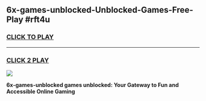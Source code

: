 
## 6x-games-unblocked-Unblocked-Games-Free-Play #rft4u
<h3>
<a href="https://us.freeplayer.one?title=6x-games-unblocked&ref=9M">CLICK TO PLAY</a></h3>
<hr>

<h3>
<a href="https://us.freeplayer.one?title=6x-games-unblocked&ref=9M">CLICK 2 PLAY</a>
  
</h3>

<a href="https://us.freeplayer.one?title=6x-games-unblocked&ref=9M"><img src="https://clearcache.store/games.png"></a>


**6x-games-unblocked games unblocked: Your Gateway to Fun and Accessible Online Gaming**
